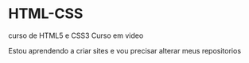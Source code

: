# HTML-CSS
 curso de HTML5 e CSS3 Curso em video

Estou aprendendo a criar sites e vou precisar alterar meus repositorios